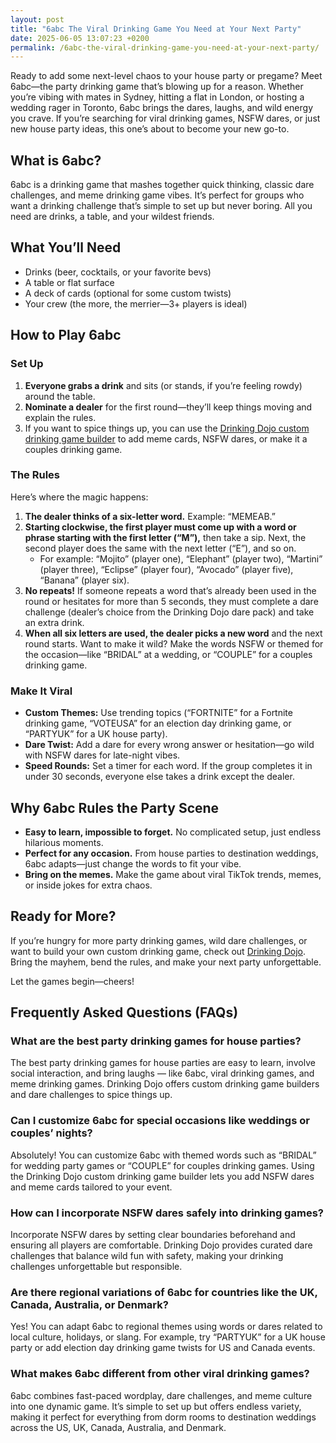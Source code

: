 ```yaml
---
layout: post
title: "6abc The Viral Drinking Game You Need at Your Next Party"
date: 2025-06-05 13:07:23 +0200
permalink: /6abc-the-viral-drinking-game-you-need-at-your-next-party/
---
```

Ready to add some next-level chaos to your house party or pregame? Meet 6abc—the party drinking game that’s blowing up for a reason. Whether you’re vibing with mates in Sydney, hitting a flat in London, or hosting a wedding rager in Toronto, 6abc brings the dares, laughs, and wild energy you crave. If you’re searching for viral drinking games, NSFW dares, or just new house party ideas, this one’s about to become your new go-to.

## What is 6abc?

6abc is a drinking game that mashes together quick thinking, classic dare challenges, and meme drinking game vibes. It’s perfect for groups who want a drinking challenge that’s simple to set up but never boring. All you need are drinks, a table, and your wildest friends.

## What You’ll Need

- Drinks (beer, cocktails, or your favorite bevs)
- A table or flat surface
- A deck of cards (optional for some custom twists)
- Your crew (the more, the merrier—3+ players is ideal)

## How to Play 6abc

### Set Up

1. **Everyone grabs a drink** and sits (or stands, if you’re feeling rowdy) around the table.
2. **Nominate a dealer** for the first round—they’ll keep things moving and explain the rules.
3. If you want to spice things up, you can use the [Drinking Dojo custom drinking game builder](https://drinkingdojo.com) to add meme cards, NSFW dares, or make it a couples drinking game.

### The Rules

Here’s where the magic happens:

1. **The dealer thinks of a six-letter word.** Example: “MEMEAB.”
2. **Starting clockwise, the first player must come up with a word or phrase starting with the first letter (“M”),** then take a sip. Next, the second player does the same with the next letter (“E”), and so on.
   - For example: “Mojito” (player one), “Elephant” (player two), “Martini” (player three), “Eclipse” (player four), “Avocado” (player five), “Banana” (player six).
3. **No repeats!** If someone repeats a word that’s already been used in the round or hesitates for more than 5 seconds, they must complete a dare challenge (dealer’s choice from the Drinking Dojo dare pack) and take an extra drink.
4. **When all six letters are used, the dealer picks a new word** and the next round starts. Want to make it wild? Make the words NSFW or themed for the occasion—like “BRIDAL” at a wedding, or “COUPLE” for a couples drinking game.

### Make It Viral

- **Custom Themes:** Use trending topics (“FORTNITE” for a Fortnite drinking game, “VOTEUSA” for an election day drinking game, or “PARTYUK” for a UK house party).
- **Dare Twist:** Add a dare for every wrong answer or hesitation—go wild with NSFW dares for late-night vibes.
- **Speed Rounds:** Set a timer for each word. If the group completes it in under 30 seconds, everyone else takes a drink except the dealer.

## Why 6abc Rules the Party Scene

- **Easy to learn, impossible to forget.** No complicated setup, just endless hilarious moments.
- **Perfect for any occasion.** From house parties to destination weddings, 6abc adapts—just change the words to fit your vibe.
- **Bring on the memes.** Make the game about viral TikTok trends, memes, or inside jokes for extra chaos.

## Ready for More?

If you’re hungry for more party drinking games, wild dare challenges, or want to build your own custom drinking game, check out [Drinking Dojo](https://drinkingdojo.com). Bring the mayhem, bend the rules, and make your next party unforgettable.

Let the games begin—cheers!

## Frequently Asked Questions (FAQs)

### What are the best party drinking games for house parties?

The best party drinking games for house parties are easy to learn, involve social interaction, and bring laughs — like 6abc, viral drinking games, and meme drinking games. Drinking Dojo offers custom drinking game builders and dare challenges to spice things up.

### Can I customize 6abc for special occasions like weddings or couples’ nights?

Absolutely! You can customize 6abc with themed words such as “BRIDAL” for wedding party games or “COUPLE” for couples drinking games. Using the Drinking Dojo custom drinking game builder lets you add NSFW dares and meme cards tailored to your event.

### How can I incorporate NSFW dares safely into drinking games?

Incorporate NSFW dares by setting clear boundaries beforehand and ensuring all players are comfortable. Drinking Dojo provides curated dare challenges that balance wild fun with safety, making your drinking challenges unforgettable but responsible.

### Are there regional variations of 6abc for countries like the UK, Canada, Australia, or Denmark?

Yes! You can adapt 6abc to regional themes using words or dares related to local culture, holidays, or slang. For example, try “PARTYUK” for a UK house party or add election day drinking game twists for US and Canada events.

### What makes 6abc different from other viral drinking games?

6abc combines fast-paced wordplay, dare challenges, and meme culture into one dynamic game. It’s simple to set up but offers endless variety, making it perfect for everything from dorm rooms to destination weddings across the US, UK, Canada, Australia, and Denmark.

<script type="application/ld+json">
{
  "@context": "https://schema.org",
  "@type": "BlogPosting",
  "headline": "6abc The Viral Drinking Game You Need at Your Next Party",
  "description": "Discover 6abc, the viral drinking game perfect for house parties, pregames, and wedding ragers. Featuring dare challenges, meme vibes, and customizable themes for unforgettable drinking experiences across the US, UK, Canada, Australia, and Denmark.",
  "author": {
    "@type": "Person",
    "name": "Drinking Dojo"
  },
  "publisher": {
    "@type": "Person",
    "name": "Drinking Dojo"
  },
  "mainEntityOfPage": {
    "@type": "WebPage",
    "@id": "https://drinkingdojo.com/blog/6abc-viral-drinking-game"
  },
  "datePublished": "2024-06-01",
  "dateModified": "2024-06-01",
  "inLanguage": "en-US"
}
</script>

<script type="application/ld+json">
{
  "@context": "https://schema.org",
  "@type": "FAQPage",
  "mainEntity": [
    {
      "@type": "Question",
      "name": "What are the best party drinking games for house parties?",
      "acceptedAnswer": {
        "@type": "Answer",
        "text": "The best party drinking games for house parties are easy to learn, involve social interaction, and bring laughs — like 6abc, viral drinking games, and meme drinking games. Drinking Dojo offers custom drinking game builders and dare challenges to spice things up."
      }
    },
    {
      "@type": "Question",
      "name": "Can I customize 6abc for special occasions like weddings or couples’ nights?",
      "acceptedAnswer": {
        "@type": "Answer",
        "text": "Absolutely! You can customize 6abc with themed words such as “BRIDAL” for wedding party games or “COUPLE” for couples drinking games. Using the Drinking Dojo custom drinking game builder lets you add NSFW dares and meme cards tailored to your event."
      }
    },
    {
      "@type": "Question",
      "name": "How can I incorporate NSFW dares safely into drinking games?",
      "acceptedAnswer": {
        "@type": "Answer",
        "text": "Incorporate NSFW dares by setting clear boundaries beforehand and ensuring all players are comfortable. Drinking Dojo provides curated dare challenges that balance wild fun with safety, making your drinking challenges unforgettable but responsible."
      }
    },
    {
      "@type": "Question",
      "name": "Are there regional variations of 6abc for countries like the UK, Canada, Australia, or Denmark?",
      "acceptedAnswer": {
        "@type": "Answer",
        "text": "Yes! You can adapt 6abc to regional themes using words or dares related to local culture, holidays, or slang. For example, try “PARTYUK” for a UK house party or add election day drinking game twists for US and Canada events."
      }
    },
    {
      "@type": "Question",
      "name": "What makes 6abc different from other viral drinking games?",
      "acceptedAnswer": {
        "@type": "Answer",
        "text": "6abc combines fast-paced wordplay, dare challenges, and meme culture into one dynamic game. It’s simple to set up but offers endless variety, making it perfect for everything from dorm rooms to destination weddings across the US, UK, Canada, Australia, and Denmark."
      }
    }
  ]
}
</script>